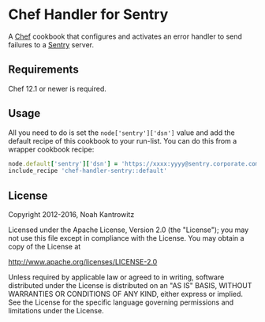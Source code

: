 # Chef Handler for Sentry

A [Chef](https://www.chef.io) cookbook that configures and activates
an error handler to send failures to
a [Sentry](https://www.getsentry.com) server.

## Requirements

Chef 12.1 or newer is required.

## Usage

All you need to do is set the `node['sentry']['dsn']` value and add
the default recipe of this cookbook to your run-list. You can do this
from a wrapper cookbook recipe:

``` ruby
node.default['sentry']['dsn'] = 'https://xxxx:yyyy@sentry.corporate.com/1'
include_recipe 'chef-handler-sentry::default'
```

## License

Copyright 2012-2016, Noah Kantrowitz

Licensed under the Apache License, Version 2.0 (the "License");
you may not use this file except in compliance with the License.
You may obtain a copy of the License at

http://www.apache.org/licenses/LICENSE-2.0

Unless required by applicable law or agreed to in writing, software
distributed under the License is distributed on an "AS IS" BASIS,
WITHOUT WARRANTIES OR CONDITIONS OF ANY KIND, either express or implied.
See the License for the specific language governing permissions and
limitations under the License.
